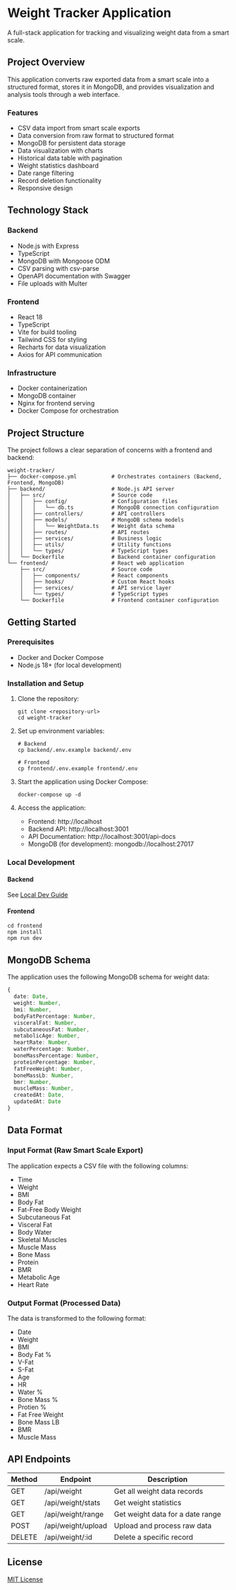 # Weight Tracker Application

A full-stack application for tracking and visualizing weight data from a smart scale.

## Project Overview

This application converts raw exported data from a smart scale into a structured format, stores it in MongoDB, and provides visualization and analysis tools through a web interface.

### Features

- CSV data import from smart scale exports
- Data conversion from raw format to structured format
- MongoDB for persistent data storage
- Data visualization with charts
- Historical data table with pagination
- Weight statistics dashboard
- Date range filtering
- Record deletion functionality
- Responsive design

## Technology Stack

### Backend
- Node.js with Express
- TypeScript
- MongoDB with Mongoose ODM
- CSV parsing with csv-parse
- OpenAPI documentation with Swagger
- File uploads with Multer

### Frontend
- React 18
- TypeScript
- Vite for build tooling
- Tailwind CSS for styling
- Recharts for data visualization
- Axios for API communication

### Infrastructure
- Docker containerization
- MongoDB container
- Nginx for frontend serving
- Docker Compose for orchestration

## Project Structure

The project follows a clear separation of concerns with a frontend and backend:

```
weight-tracker/
├── docker-compose.yml           # Orchestrates containers (Backend, Frontend, MongoDB)
├── backend/                     # Node.js API server
│   ├── src/                     # Source code
│   │   ├── config/              # Configuration files
│   │   │   └── db.ts            # MongoDB connection configuration
│   │   ├── controllers/         # API controllers
│   │   ├── models/              # MongoDB schema models
│   │   │   └── WeightData.ts    # Weight data schema
│   │   ├── routes/              # API routes
│   │   ├── services/            # Business logic
│   │   ├── utils/               # Utility functions
│   │   └── types/               # TypeScript types
│   └── Dockerfile               # Backend container configuration
└── frontend/                    # React web application
    ├── src/                     # Source code
    │   ├── components/          # React components
    │   ├── hooks/               # Custom React hooks
    │   ├── services/            # API service layer
    │   └── types/               # TypeScript types
    └── Dockerfile               # Frontend container configuration
```

## Getting Started

### Prerequisites

- Docker and Docker Compose
- Node.js 18+ (for local development)

### Installation and Setup

1. Clone the repository:
   ```
   git clone <repository-url>
   cd weight-tracker
   ```

2. Set up environment variables:
   ```
   # Backend
   cp backend/.env.example backend/.env
   
   # Frontend
   cp frontend/.env.example frontend/.env
   ```

3. Start the application using Docker Compose:
   ```
   docker-compose up -d
   ```

4. Access the application:
   - Frontend: http://localhost
   - Backend API: http://localhost:3001
   - API Documentation: http://localhost:3001/api-docs
   - MongoDB (for development): mongodb://localhost:27017

### Local Development

#### Backend
See [Local Dev Guide](local-dev-guide.md)

#### Frontend
```
cd frontend
npm install
npm run dev
```

## MongoDB Schema

The application uses the following MongoDB schema for weight data:

```typescript
{
  date: Date,
  weight: Number,
  bmi: Number,
  bodyFatPercentage: Number,
  visceralFat: Number,
  subcutaneousFat: Number,
  metabolicAge: Number,
  heartRate: Number,
  waterPercentage: Number,
  boneMassPercentage: Number,
  proteinPercentage: Number,
  fatFreeWeight: Number,
  boneMassLb: Number,
  bmr: Number,
  muscleMass: Number,
  createdAt: Date,
  updatedAt: Date
}
```

## Data Format

### Input Format (Raw Smart Scale Export)
The application expects a CSV file with the following columns:
- Time
- Weight
- BMI
- Body Fat
- Fat-Free Body Weight
- Subcutaneous Fat
- Visceral Fat
- Body Water
- Skeletal Muscles
- Muscle Mass
- Bone Mass
- Protein
- BMR
- Metabolic Age
- Heart Rate

### Output Format (Processed Data)
The data is transformed to the following format:
- Date
- Weight
- BMI
- Body Fat %
- V-Fat
- S-Fat
- Age
- HR
- Water %
- Bone Mass %
- Protien %
- Fat Free Weight
- Bone Mass LB
- BMR
- Muscle Mass

## API Endpoints

| Method | Endpoint | Description |
|--------|----------|-------------|
| GET | /api/weight | Get all weight data records |
| GET | /api/weight/stats | Get weight statistics |
| GET | /api/weight/range | Get weight data for a date range |
| POST | /api/weight/upload | Upload and process raw data |
| DELETE | /api/weight/:id | Delete a specific record |

## License

[MIT License](LICENSE)